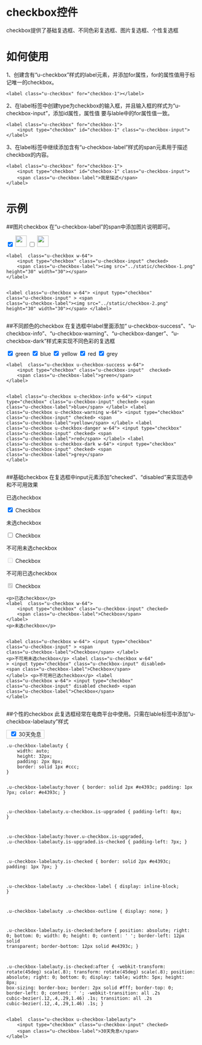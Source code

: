 # checkbox控件

checkbox提供了基础复选框、不同色彩复选框、图片复选框、个性复选框

# 如何使用
1、创建含有“u-checkbox”样式的label元素，并添加for属性，for的属性值用于标记唯一的checkbox。

	<label class="u-checkbox" for="checkbox-1"></label>

2、在label标签中创建type为checkbox的输入框，并且输入框的样式为“u-checkbox-input”，添加id属性，属性值
要与lable中的for属性值一致。

	<label class="u-checkbox" for="checkbox-1">
		<input type="checkbox" id="checkbox-1" class="u-checkbox-input">
	</label>

3、在label标签中继续添加含有“u-checkbox-label”样式的span元素用于描述checkbox的内容。

	<label class="u-checkbox" for="checkbox-1">
		<input type="checkbox" id="checkbox-1" class="u-checkbox-input">
		<span class="u-checkbox-label">我是描述</span>
	</label>

# 示例


##图片checkbox
在“u-checkbox-label”的span中添加图片说明即可。
<div class="example-content"><label  class="u-checkbox w-64">
    <input type="checkbox" class="u-checkbox-input" checked>
    <span class="u-checkbox-label"><img src="../static/checkbox-1.png" height="30" width="30"></span>
</label>


<label  class="u-checkbox w-64">
    <input type="checkbox" class="u-checkbox-input" >
    <span class="u-checkbox-label"><img src="../static/checkbox-2.png" height="30" width="30"></span>
</label>
</div>
<div class="examples-code"><pre><code>&lt;label  class="u-checkbox w-64">
    &lt;input type="checkbox" class="u-checkbox-input" checked>
    &lt;span class="u-checkbox-label">&lt;img src="../static/checkbox-1.png" height="30" width="30">&lt;/span>
&lt;/label>


&lt;label  class="u-checkbox w-64">
    &lt;input type="checkbox" class="u-checkbox-input" >
    &lt;span class="u-checkbox-label">&lt;img src="../static/checkbox-2.png" height="30" width="30">&lt;/span>
&lt;/label></code></pre>
</div>

##不同颜色的checkbox
在复选框中label里面添加“ u-checkbox-success”、“u-checkbox-info”、“u-checkbox-warning”、“u-checkbox-danger”、“u-checkbox-dark”样式来实现不同色彩的复选框
<div class="example-content"><label  class="u-checkbox u-checkbox-success w-64">
    <input type="checkbox" class="u-checkbox-input"  checked>
    <span class="u-checkbox-label">green</span>
</label>

<label  class="u-checkbox u-checkbox-info w-64">
    <input type="checkbox" class="u-checkbox-input"  checked>
    <span class="u-checkbox-label">blue</span>
</label>
<label  class="u-checkbox u-checkbox-warning w-64">
    <input type="checkbox" class="u-checkbox-input"  checked>
    <span class="u-checkbox-label">yellow</span>
</label>
<label  class="u-checkbox u-checkbox-danger w-64">
    <input type="checkbox" class="u-checkbox-input"  checked>
    <span class="u-checkbox-label">red</span>
</label>
<label  class="u-checkbox u-checkbox-dark w-64">
    <input type="checkbox" class="u-checkbox-input"  checked>
    <span class="u-checkbox-label">grey</span>
</label>
</div>
<div class="examples-code"><pre><code>&lt;label  class="u-checkbox u-checkbox-success w-64">
    &lt;input type="checkbox" class="u-checkbox-input"  checked>
    &lt;span class="u-checkbox-label">green&lt;/span>
&lt;/label>

&lt;label  class="u-checkbox u-checkbox-info w-64">
    &lt;input type="checkbox" class="u-checkbox-input"  checked>
    &lt;span class="u-checkbox-label">blue&lt;/span>
&lt;/label>
&lt;label  class="u-checkbox u-checkbox-warning w-64">
    &lt;input type="checkbox" class="u-checkbox-input"  checked>
    &lt;span class="u-checkbox-label">yellow&lt;/span>
&lt;/label>
&lt;label  class="u-checkbox u-checkbox-danger w-64">
    &lt;input type="checkbox" class="u-checkbox-input"  checked>
    &lt;span class="u-checkbox-label">red&lt;/span>
&lt;/label>
&lt;label  class="u-checkbox u-checkbox-dark w-64">
    &lt;input type="checkbox" class="u-checkbox-input"  checked>
    &lt;span class="u-checkbox-label">grey&lt;/span>
&lt;/label></code></pre>
</div>

##基础checkbox
在复选框中input元素添加“checked”、“disabled”来实现选中和不可用效果
<div class="example-content"><p>已选checkbox</p>
<label  class="u-checkbox w-64">
    <input type="checkbox" class="u-checkbox-input" checked>
    <span class="u-checkbox-label">Checkbox</span>
</label>
<p>未选checkbox</p>

<label  class="u-checkbox w-64">
    <input type="checkbox" class="u-checkbox-input" >
    <span class="u-checkbox-label">Checkbox</span>
</label>
<p>不可用未选checkbox</p>
<label  class="u-checkbox w-64"  >
    <input type="checkbox" class="u-checkbox-input" disabled>
    <span class="u-checkbox-label">Checkbox</span>
</label>
<p>不可用已选checkbox</p>
<label  class="u-checkbox w-64">
    <input type="checkbox" class="u-checkbox-input" disabled checked>
    <span class="u-checkbox-label">Checkbox</span>
</label>
</div>
<div class="examples-code"><pre><code>&lt;p>已选checkbox&lt;/p>
&lt;label  class="u-checkbox w-64">
    &lt;input type="checkbox" class="u-checkbox-input" checked>
    &lt;span class="u-checkbox-label">Checkbox&lt;/span>
&lt;/label>
&lt;p>未选checkbox&lt;/p>

&lt;label  class="u-checkbox w-64">
    &lt;input type="checkbox" class="u-checkbox-input" >
    &lt;span class="u-checkbox-label">Checkbox&lt;/span>
&lt;/label>
&lt;p>不可用未选checkbox&lt;/p>
&lt;label  class="u-checkbox w-64"  >
    &lt;input type="checkbox" class="u-checkbox-input" disabled>
    &lt;span class="u-checkbox-label">Checkbox&lt;/span>
&lt;/label>
&lt;p>不可用已选checkbox&lt;/p>
&lt;label  class="u-checkbox w-64">
    &lt;input type="checkbox" class="u-checkbox-input" disabled checked>
    &lt;span class="u-checkbox-label">Checkbox&lt;/span>
&lt;/label></code></pre>
</div>

##个性的checkbox
此复选框经常在电商平台中使用。只需在lable标签中添加“u-checkbox-labelauty”样式
<style>.u-checkbox-labelauty {
    width: auto;
    height: 32px;
    padding: 2px 8px;
    border: solid 1px #ccc;
}

.u-checkbox-labelauty:hover {
    border: solid 2px #e4393c;
    padding: 1px 7px;
    color: #e4393c;
}

.u-checkbox-labelauty.u-checkbox.is-upgraded {
    padding-left: 8px;
}

.u-checkbox-labelauty:hover.u-checkbox.is-upgraded, .u-checkbox-labelauty.is-upgraded.is-checked {
    padding-left: 7px;
}

.u-checkbox-labelauty.is-checked {
    border: solid 2px #e4393c;
    padding: 1px 7px;
}

.u-checkbox-labelauty .u-checkbox-label {
    display: inline-block;
}

.u-checkbox-labelauty .u-checkbox-outline {
    display: none;
}

.u-checkbox-labelauty.is-checked:before {
    position: absolute;
    right: 0;
    bottom: 0;
    width: 0;
    height: 0;
    content: ' ';
    border-left: 12px solid transparent;
    border-bottom: 12px solid #e4393c;
}

.u-checkbox-labelauty.is-checked:after {
    -webkit-transform: rotate(45deg) scale(.8);
    transform: rotate(45deg) scale(.8);
    position: absolute;
    right: 0;
    bottom: 0;
    display: table;
    width: 5px;
    height: 8px;
    box-sizing: border-box;
    border: 2px solid #fff;
    border-top: 0;
    border-left: 0;
    content: ' ';
    -webkit-transition: all .2s cubic-bezier(.12,.4,.29,1.46) .1s;
    transition: all .2s cubic-bezier(.12,.4,.29,1.46) .1s;
}
</style>
<div class="example-content"><label  class="u-checkbox u-checkbox-labelauty">
    <input type="checkbox" class="u-checkbox-input" checked>
    <span class="u-checkbox-label">30天免息</span>
</label>
</div>
<div class="examples-code"><pre><code>.u-checkbox-labelauty {
    width: auto;
    height: 32px;
    padding: 2px 8px;
    border: solid 1px #ccc;
}

.u-checkbox-labelauty:hover {
    border: solid 2px #e4393c;
    padding: 1px 7px;
    color: #e4393c;
}

.u-checkbox-labelauty.u-checkbox.is-upgraded {
    padding-left: 8px;
}

.u-checkbox-labelauty:hover.u-checkbox.is-upgraded, .u-checkbox-labelauty.is-upgraded.is-checked {
    padding-left: 7px;
}

.u-checkbox-labelauty.is-checked {
    border: solid 2px #e4393c;
    padding: 1px 7px;
}

.u-checkbox-labelauty .u-checkbox-label {
    display: inline-block;
}

.u-checkbox-labelauty .u-checkbox-outline {
    display: none;
}

.u-checkbox-labelauty.is-checked:before {
    position: absolute;
    right: 0;
    bottom: 0;
    width: 0;
    height: 0;
    content: ' ';
    border-left: 12px solid transparent;
    border-bottom: 12px solid #e4393c;
}

.u-checkbox-labelauty.is-checked:after {
    -webkit-transform: rotate(45deg) scale(.8);
    transform: rotate(45deg) scale(.8);
    position: absolute;
    right: 0;
    bottom: 0;
    display: table;
    width: 5px;
    height: 8px;
    box-sizing: border-box;
    border: 2px solid #fff;
    border-top: 0;
    border-left: 0;
    content: ' ';
    -webkit-transition: all .2s cubic-bezier(.12,.4,.29,1.46) .1s;
    transition: all .2s cubic-bezier(.12,.4,.29,1.46) .1s;
}</code></pre>
</div>
<div class="examples-code"><pre><code>&lt;label  class="u-checkbox u-checkbox-labelauty">
    &lt;input type="checkbox" class="u-checkbox-input" checked>
    &lt;span class="u-checkbox-label">30天免息&lt;/span>
&lt;/label></code></pre>
</div>


